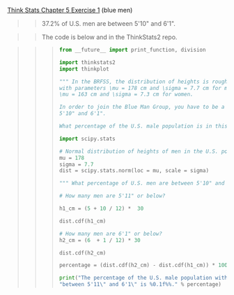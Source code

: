 [Think Stats Chapter 5 Exercise 1](http://greenteapress.com/thinkstats2/html/thinkstats2006.html#toc50) (blue men)

>> 37.2% of U.S. men are between 5'10" and 6'1". 

>> The code is below and in the ThinkStats2 repo. 

>>>```python
>>>from __future__ import print_function, division
>>>
>>>import thinkstats2
>>>import thinkplot
>>>
>>>""" In the BRFSS, the distribution of heights is roughly normal 
>>>with parameters \mu = 178 cm and \sigma = 7.7 cm for men, and
>>>\mu = 163 cm and \sigma = 7.3 cm for women. 
>>>
>>>In order to join the Blue Man Group, you have to be a male between
>>>5'10" and 6'1". 
>>>
>>>What percentage of the U.S. male population is in this range? """
>>>
>>>import scipy.stats
>>>
>>># Normal distribution of heights of men in the U.S. population
>>>mu = 178
>>>sigma = 7.7
>>>dist = scipy.stats.norm(loc = mu, scale = sigma)
>>>
>>>""" What percentage of U.S. men are between 5'10" and 6'1" ? """
>>>
>>># How many men are 5'11" or below?
>>>
>>>h1_cm = (5 + 10 / 12) *  30
>>>
>>>dist.cdf(h1_cm)
>>>
>>># How many men are 6'1" or below?
>>>h2_cm = (6  + 1 / 12) * 30
>>>
>>>dist.cdf(h2_cm)
>>>
>>>percentage = (dist.cdf(h2_cm) - dist.cdf(h1_cm)) * 100
>>>
>>>print("The percentage of the U.S. male population with heights",
>>>"between 5'11\" and 6'1\" is %0.1f%%." % percentage)
>>>```
